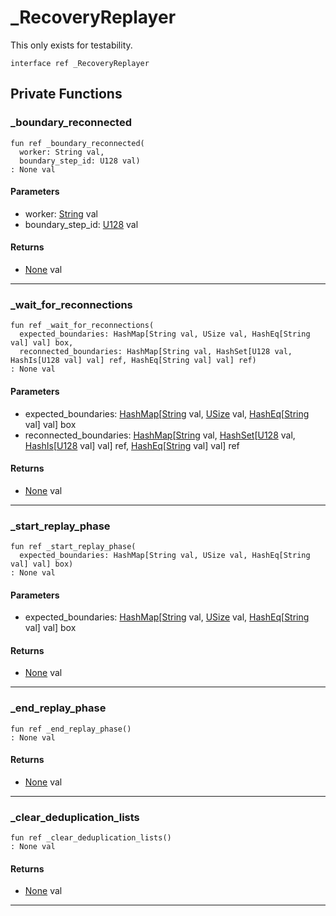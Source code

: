 # _RecoveryReplayer

This only exists for testability.


```pony
interface ref _RecoveryReplayer
```

## Private Functions

### _boundary_reconnected

```pony
fun ref _boundary_reconnected(
  worker: String val,
  boundary_step_id: U128 val)
: None val
```
#### Parameters

*   worker: [String](builtin-String) val
*   boundary_step_id: [U128](builtin-U128) val

#### Returns

* [None](builtin-None) val

---

### _wait_for_reconnections

```pony
fun ref _wait_for_reconnections(
  expected_boundaries: HashMap[String val, USize val, HashEq[String val] val] box,
  reconnected_boundaries: HashMap[String val, HashSet[U128 val, HashIs[U128 val] val] ref, HashEq[String val] val] ref)
: None val
```
#### Parameters

*   expected_boundaries: [HashMap](collections-HashMap)\[[String](builtin-String) val, [USize](builtin-USize) val, [HashEq](collections-HashEq)\[[String](builtin-String) val\] val\] box
*   reconnected_boundaries: [HashMap](collections-HashMap)\[[String](builtin-String) val, [HashSet](collections-HashSet)\[[U128](builtin-U128) val, [HashIs](collections-HashIs)\[[U128](builtin-U128) val\] val\] ref, [HashEq](collections-HashEq)\[[String](builtin-String) val\] val\] ref

#### Returns

* [None](builtin-None) val

---

### _start_replay_phase

```pony
fun ref _start_replay_phase(
  expected_boundaries: HashMap[String val, USize val, HashEq[String val] val] box)
: None val
```
#### Parameters

*   expected_boundaries: [HashMap](collections-HashMap)\[[String](builtin-String) val, [USize](builtin-USize) val, [HashEq](collections-HashEq)\[[String](builtin-String) val\] val\] box

#### Returns

* [None](builtin-None) val

---

### _end_replay_phase

```pony
fun ref _end_replay_phase()
: None val
```

#### Returns

* [None](builtin-None) val

---

### _clear_deduplication_lists

```pony
fun ref _clear_deduplication_lists()
: None val
```

#### Returns

* [None](builtin-None) val

---

